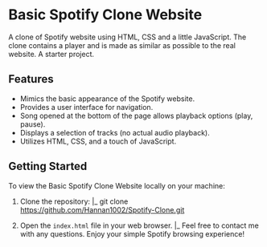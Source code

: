 # Basic Spotify Clone Website
A clone of Spotify website using HTML, CSS and a little JavaScript. The clone contains a player and is made as similar as possible to the real website. A starter project.

## Features

- Mimics the basic appearance of the Spotify website.
- Provides a user interface for navigation.
- Song opened at the bottom of the page allows playback options (play, pause).
- Displays a selection of tracks (no actual audio playback).
- Utilizes HTML, CSS, and a touch of JavaScript.

## Getting Started

To view the Basic Spotify Clone Website locally on your machine:

1. Clone the repository:
|_ git clone https://github.com/Hannan1002/Spotify-Clone.git

2. Open the `index.html` file in your web browser.
|_ Feel free to contact me with any questions. Enjoy your simple Spotify browsing experience!
